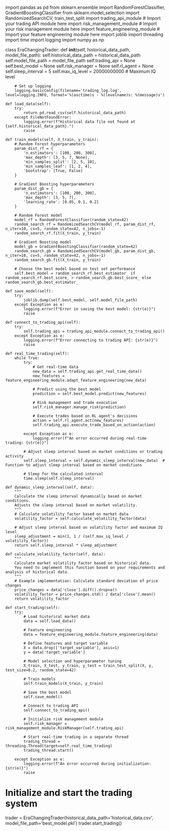 import pandas as pd
from sklearn.ensemble import RandomForestClassifier, GradientBoostingClassifier
from sklearn.model_selection import RandomizedSearchCV, train_test_split
import trading_api_module  # Import your trading API module here
import risk_management_module  # Import your risk management module here
import feature_engineering_module  # Import your feature engineering module here
import joblib
import threading
import time
import logging
import numpy as np

class EraChangingTrader:
    def __init__(self, historical_data_path, model_file_path):
        self.historical_data_path = historical_data_path
        self.model_file_path = model_file_path
        self.trading_api = None
        self.best_model = None
        self.risk_manager = None
        self.rl_agent = None
        self.sleep_interval = 5
        self.max_iq_level = 20000000000  # Maximum IQ level

        # Set up logging
        logging.basicConfig(filename='trading_log.log', level=logging.INFO, format='%(asctime)s - %(levelname)s: %(message)s')

    def load_data(self):
        try:
            return pd.read_csv(self.historical_data_path)
        except FileNotFoundError:
            logging.error(f"Historical data file not found at {self.historical_data_path}.")
            raise

    def train_models(self, X_train, y_train):
        # Random Forest hyperparameters
        param_dist_rf = {
            'n_estimators': [100, 200, 300],
            'max_depth': [3, 5, 7, None],
            'min_samples_split': [2, 5, 10],
            'min_samples_leaf': [1, 2, 4],
            'bootstrap': [True, False]
        }

        # Gradient Boosting hyperparameters
        param_dist_gb = {
            'n_estimators': [100, 200, 300],
            'max_depth': [3, 5, 7],
            'learning_rate': [0.05, 0.1, 0.2]
        }

        # Random Forest model
        model_rf = RandomForestClassifier(random_state=42)
        random_search_rf = RandomizedSearchCV(model_rf, param_dist_rf, n_iter=10, cv=5, random_state=42, n_jobs=-1)
        random_search_rf.fit(X_train, y_train)

        # Gradient Boosting model
        model_gb = GradientBoostingClassifier(random_state=42)
        random_search_gb = RandomizedSearchCV(model_gb, param_dist_gb, n_iter=10, cv=5, random_state=42, n_jobs=-1)
        random_search_gb.fit(X_train, y_train)

        # Choose the best model based on test set performance
        self.best_model = random_search_rf.best_estimator_ if random_search_rf.best_score_ > random_search_gb.best_score_ else random_search_gb.best_estimator_

    def save_model(self):
        try:
            joblib.dump(self.best_model, self.model_file_path)
        except Exception as e:
            logging.error(f"Error in saving the best model: {str(e)}")
            raise

    def connect_to_trading_api(self):
        try:
            self.trading_api = trading_api_module.connect_to_trading_api()
        except Exception as e:
            logging.error(f"Error connecting to trading API: {str(e)}")
            raise

    def real_time_trading(self):
        while True:
            try:
                # Get real-time data
                new_data = self.trading_api.get_real_time_data()
                new_features = feature_engineering_module.adapt_feature_engineering(new_data)

                # Predict using the best model
                prediction = self.best_model.predict(new_features)

                # Risk management and trade execution
                self.risk_manager.manage_risk(prediction)

                # Execute trades based on RL agent's decisions
                action = self.rl_agent.act(new_features)
                self.trading_api.execute_trade_based_on_action(action)

            except Exception as e:
                logging.error(f"An error occurred during real-time trading: {str(e)}")

            # Adjust sleep interval based on market conditions or trading activity
            self.sleep_interval = self.dynamic_sleep_interval(new_data)  # Function to adjust sleep interval based on market conditions
            
            # Sleep for the calculated interval
            time.sleep(self.sleep_interval)

    def dynamic_sleep_interval(self, data):
        """
        Calculate the sleep interval dynamically based on market conditions.
        Adjusts the sleep interval based on market volatility.
        """
        # Calculate volatility factor based on market data
        volatility_factor = self.calculate_volatility_factor(data)
        
        # Adjust sleep interval based on volatility factor and maximum IQ level
        sleep_adjustment = min(1, 1 / (self.max_iq_level / volatility_factor))
        return self.sleep_interval * sleep_adjustment

    def calculate_volatility_factor(self, data):
        """
        Calculate market volatility factor based on historical data.
        You need to implement this function based on your requirements and analysis of historical data.
        """
        # Example implementation: Calculate standard deviation of price changes
        price_changes = data['close'].diff().dropna()
        volatility_factor = price_changes.std() / data['close'].mean()
        return volatility_factor

    def start_trading(self):
        try:
            # Load historical market data
            data = self.load_data()

            # Feature engineering
            data = feature_engineering_module.feature_engineering(data)

            # Define features and target variable
            X = data.drop(['target_variable'], axis=1)
            y = data['target_variable']

            # Model selection and hyperparameter tuning
            X_train, X_test, y_train, y_test = train_test_split(X, y, test_size=0.2, random_state=42)

            # Train models
            self.train_models(X_train, y_train)

            # Save the best model
            self.save_model()

            # Connect to trading API
            self.connect_to_trading_api()

            # Initialize risk management module
            self.risk_manager = risk_management_module.RiskManager(self.trading_api)

            # Start real-time trading in a separate thread
            trading_thread = threading.Thread(target=self.real_time_trading)
            trading_thread.start()

        except Exception as e:
            logging.error(f"An error occurred during initialization: {str(e)}")
            raise

# Initialize and start the trading system
trader = EraChangingTrader(historical_data_path='historical_data.csv', model_file_path='best_model.pkl')
trader.start_trading()

